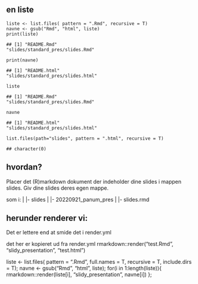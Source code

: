 ## en liste

    liste <- list.files( pattern = ".Rmd", recursive = T)
    navne <- gsub("Rmd", "html", liste)
    print(liste)

    ## [1] "README.Rmd"                      "slides/standard_pres/slides.Rmd"

    print(navne)

    ## [1] "README.html"                      "slides/standard_pres/slides.html"

    liste

    ## [1] "README.Rmd"                      "slides/standard_pres/slides.Rmd"

    navne

    ## [1] "README.html"                      "slides/standard_pres/slides.html"

    list.files(path="slides", pattern = ".html", recursive = T)

    ## character(0)

## hvordan?

Placer det (R)markdown dokument der indeholder dine slides i mappen
slides. Giv dine slides deres egen mappe.

som i: | |- slides | |- 20220921\_panum\_pres | |- slides.rmd

## herunder renderer vi:

Det er lettere end at smide det i render.yml

det her er kopieret ud fra render.yml rmarkdown::render(“test.Rmd”,
“slidy\_presentation”, “test.html”)

liste &lt;- list.files( pattern = “.Rmd”, full.names = T, recursive = T,
include.dirs = T); navne &lt;- gsub(“Rmd”, “html”, liste); for(i in
1:length(liste)){ rmarkdown::render(liste\[i\], “slidy\_presentation”,
navne\[i\]) };
